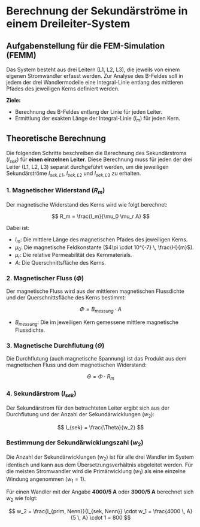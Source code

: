 # Berechnung der Sekundärströme in einem Dreileiter-System

## Aufgabenstellung für die FEM-Simulation (FEMM)

Das System besteht aus drei Leitern (L1, L2, L3), die jeweils von einem eigenen Stromwandler erfasst werden. Zur Analyse des B-Feldes soll in jedem der drei Wandlermodelle eine Integral-Linie entlang des mittleren Pfades des jeweiligen Kerns definiert werden.

**Ziele:**

- Berechnung des B-Feldes entlang der Linie für jeden Leiter.
- Ermittlung der exakten Länge der Integral-Linie ($l_m$) für jeden Kern.

## Theoretische Berechnung

Die folgenden Schritte beschreiben die Berechnung des Sekundärstroms ($I_{sek}$) für **einen einzelnen Leiter**. Diese Berechnung muss für jeden der drei Leiter (L1, L2, L3) separat durchgeführt werden, um die jeweiligen Sekundärströme $I_{sek, L1}$, $I_{sek, L2}$ und $I_{sek, L3}$ zu erhalten.

### 1. Magnetischer Widerstand ($R_m$)

Der magnetische Widerstand des Kerns wird wie folgt berechnet:

$$
R_m = \frac{l_m}{\mu_0 \mu_r A}
$$

Dabei ist:

- $l_m$: Die mittlere Länge des magnetischen Pfades des jeweiligen Kerns.
- $\mu_0$: Die magnetische Feldkonstante ($4\pi \cdot 10^{-7} \, \frac{H}{m}$).
- $\mu_r$: Die relative Permeabilität des Kernmaterials.
- $A$: Die Querschnittsfläche des Kerns.

### 2. Magnetischer Fluss ($\Phi$)

Der magnetische Fluss wird aus der mittleren magnetischen Flussdichte und der Querschnittsfläche des Kerns bestimmt:

$$
\Phi = B_{messung} \cdot A
$$

- $B_{messung}$: Die im jeweiligen Kern gemessene mittlere magnetische Flussdichte.

### 3. Magnetische Durchflutung ($\Theta$)

Die Durchflutung (auch magnetische Spannung) ist das Produkt aus dem magnetischen Fluss und dem magnetischen Widerstand:

$$
\Theta = \Phi \cdot R_m
$$

### 4. Sekundärstrom ($I_{sek}$)

Der Sekundärstrom für den betrachteten Leiter ergibt sich aus der Durchflutung und der Anzahl der Sekundärwicklungen ($w_2$):

$$
I_{sek} = \frac{\Theta}{w_2}
$$

### Bestimmung der Sekundärwicklungszahl ($w_2$)

Die Anzahl der Sekundärwicklungen ($w_2$) ist für alle drei Wandler im System identisch und kann aus dem Übersetzungsverhältnis abgeleitet werden. Für die meisten Stromwandler wird die Primärwicklung ($w_1$) als eine einzelne Windung angenommen ($w_1 = 1$).

Für einen Wandler mit der Angabe **4000/5 A** oder **3000/5 A** berechnet sich $w_2$ wie folgt:

$$
w_2 = \frac{I_{prim, Nenn}}{I_{sek, Nenn}} \cdot w_1 = \frac{4000 \, A}{5 \, A} \cdot 1 = 800
$$
